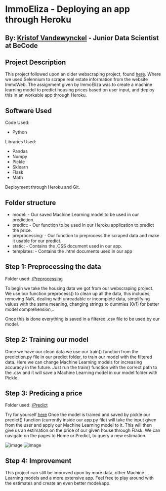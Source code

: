 # ImmoEliza - Deploying an app through Heroku

By: [Kristof Vandewynckel](https://github.com/KristofVandewynckel) - Junior Data Scientist at BeCode
--------------------------------------------------------------------------------------------------------

## Project Description

This project followed upon an older webscraping project, found [here](https://github.com/IrinaSing/immo-scraping). Where we used Selennium to scrape real estate information from the website ImmoWeb. The assignment given by ImmoEliza was to create a machine learning model to predict housing prices based on user input, and deploy this in an workable app through Heroku.

## Software Used

Code Used:
- Python

Libraries Used:
- Pandas
- Numpy
- Pickle
- Sklearn
- Flask
- Math

Deployment through Heroku and Git.

## Folder structure

- model: - Our saved Machine Learning model to be used in our prediction.
- predict: - Our function to be used in our Heroku application to predict the price.
- preprocessing: - Our function to preprocess the scraped data and make it usable for our predict.
- static: - Contains the .CSS document used in our app.
- templates: - Contains the .html documents used in our app


## Step 1: Preprocessing the data

Folder used: [/Preprocessing](https://github.com/KristofVandewynckel/Deployment_Project/tree/main/preprocessing)

To begin we take the housing data we got from our webscraping project. We use our function preprocess() to clean up all the data, this includes; removing NaN, dealing with unreadable or incomplete data, simplifying values with the same meaning, changing strings to dummies (0/1) for better model comprehension,..

Once this is done everything is saved in a filtered .csv file to be used by our model.

## Step 2: Training our model

Once we have our clean data we use our train() function from the prediction.py file in our predict folder, to train our model with the filtered data. Here we can change Machine Learning models for increasing accuracy in the future. Just run the train() function with the correct path to the .csv and it will save a Machine Learning model in our model folder with Pickle.

## Step 3: Predicing a price

Folder used: [/Predict](https://github.com/KristofVandewynckel/Deployment_Project/tree/main/predict)

Try for yourself [here](https://app-kristof-vandewynckel.herokuapp.com/)
Once the model is trained and saved by pickle our predict() function (currently inside our app.py file) will take the input given from the user and apply our Machine Learning model to it. This will then give us an estimation on the price of our given house through Flask. We can navigate on the pages to Home or Predict, to query a new estimation.

![image](https://user-images.githubusercontent.com/98815092/167114598-eb18b8b2-2657-4710-97b5-403cef94a80c.png)
![image](https://user-images.githubusercontent.com/98815092/167114667-c42b2419-60c4-4421-91bd-98157ef64318.png)

## Step 4: Improvement

This project can still be improved upon by more data, other Machine Learning models and a more extensive app. Feel free to play around with the estimates and create an even better model/app.
